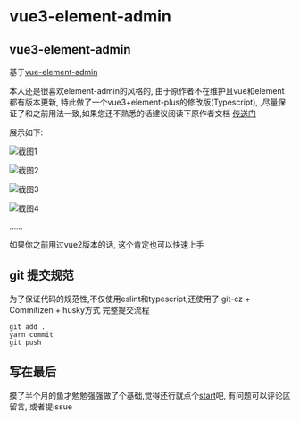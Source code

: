 # vue3-element-admin

## vue3-element-admin

基于[vue-element-admin](https://github.com/PanJiaChen/vue-element-admin)

本人还是很喜欢element-admin的风格的, 由于原作者不在维护且vue和element都有版本更新, 特此做了一个vue3+element-plus的修改版(Typescript), ,尽量保证了和之前用法一致,如果您还不熟悉的话建议阅读下原作者文档 [传送门](https://panjiachen.gitee.io/vue-element-admin-site/zh/)

展示如下:

![截图1](https://p3-juejin.byteimg.com/tos-cn-i-k3u1fbpfcp/10f9d064a3374434bf03ce603ae10ccc~tplv-k3u1fbpfcp-zoom-1.image)

![截图2](https://pic.rmb.bdstatic.com/bjh/8e7b49a3ee23521c41792efa57105a4a.png)

![截图3](https://pic.rmb.bdstatic.com/bjh/ea4815b07d9a7cce943944d1980a70be.png)

![截图4](https://pic.rmb.bdstatic.com/bjh/be7c691ab1e0ba910639681aee28f3f6.png)

……

如果你之前用过vue2版本的话, 这个肯定也可以快速上手

## git 提交规范
为了保证代码的规范性,不仅使用eslint和typescript,还使用了 git-cz + Commitizen + husky方式
完整提交流程
```
git add .
yarn commit
git push
```


## 写在最后
摸了半个月的鱼才勉勉强强做了个基础,觉得还行就点个[start](https://gitee.com/li_mei_chao/vue3-element-admin)吧, 有问题可以评论区留言, 或者提issue
